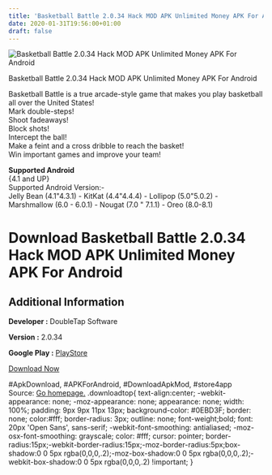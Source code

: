 ```yaml
---
title: 'Basketball Battle 2.0.34 Hack MOD APK Unlimited Money APK For Android'
date: 2020-01-31T19:56:00+01:00
draft: false
---
```


![Basketball Battle 2.0.34 Hack MOD APK Unlimited Money APK For Android](https://i0.wp.com/apkhome.net/wp-content/uploads/2018/07/Basketball-Battle-2.0.34.png "Basketball Battle 2.0.34 Hack MOD APK Unlimited Money APK For Android")

  

Basketball Battle 2.0.34 Hack MOD APK Unlimited Money APK For Android

Basketball Battle is a true arcade-style game that makes you play basketball all over the United States!  
Mark double-steps!  
Shoot fadeaways!  
Block shots!  
Intercept the ball!  
Make a feint and a cross dribble to reach the basket!  
Win important games and improve your team!

**Supported Android**  
{4.1 and UP}  
Supported Android Version:-  
Jelly Bean (4.1"4.3.1) - KitKat (4.4"4.4.4) - Lollipop (5.0"5.0.2) - Marshmallow (6.0 - 6.0.1) - Nougat (7.0 " 7.1.1) - Oreo (8.0-8.1)

Download Basketball Battle 2.0.34 Hack MOD APK Unlimited Money APK For Android
==============================================================================

Additional Information
----------------------

**Developer :** DoubleTap Software

**Version :** 2.0.34

**Google Play :** [PlayStore](https://play.google.com/store/apps/details?id=com.doubletapsoftware.basketballbattle)

  

[Download Now](https://store4app.co/post/basketball-battle-2-0-34-hack-mod-apk-unlimited-money-apk-for-android_1573670822)

  
#ApkDownload, #APKForAndroid, #DownloadApkMod, #store4app  
Source: [Go homepage.](https://store4app.co/post/basketball-battle-2-0-34-hack-mod-apk-unlimited-money-apk-for-android_1573670822) .downloadtop{ text-align:center; -webkit-appearance: none; -moz-appearance: none; appearance: none; width: 100%; padding: 9px 9px 11px 13px; background-color: #0EBD3F; border: none; color:#fff; border-radius: 3px; outline: none; font-weight;bold; font: 20px 'Open Sans', sans-serif; -webkit-font-smoothing: antialiased; -moz-osx-font-smoothing: grayscale; color: #fff; cursor: pointer; border-radius:15px;-webkit-border-radius:15px;-moz-border-radius:5px;box-shadow:0 0 5px rgba(0,0,0,.2);-moz-box-shadow:0 0 5px rgba(0,0,0,.2);-webkit-box-shadow:0 0 5px rgba(0,0,0,.2) !important; }